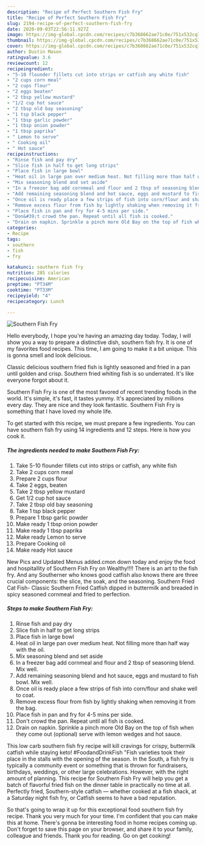 ```yaml
---
description: "Recipe of Perfect Southern Fish Fry"
title: "Recipe of Perfect Southern Fish Fry"
slug: 2194-recipe-of-perfect-southern-fish-fry
date: 2020-09-03T22:56:11.927Z
image: https://img-global.cpcdn.com/recipes/c7b368662ae71c0e/751x532cq70/southern-fish-fry-recipe-main-photo.jpg
thumbnail: https://img-global.cpcdn.com/recipes/c7b368662ae71c0e/751x532cq70/southern-fish-fry-recipe-main-photo.jpg
cover: https://img-global.cpcdn.com/recipes/c7b368662ae71c0e/751x532cq70/southern-fish-fry-recipe-main-photo.jpg
author: Dustin Mason
ratingvalue: 3.6
reviewcount: 12
recipeingredient:
- "5-10 flounder fillets cut into strips or catfish any white fish"
- "2 cups corn meal"
- "2 cups flour"
- "2 eggs beaten"
- "2 tbsp yellow mustard"
- "1/2 cup hot sauce"
- "2 tbsp old bay seasoning"
- "1 tsp black pepper"
- "1 tbsp garlic powder"
- "1 tbsp onion powder"
- "1 tbsp paprika"
- " Lemon to serve"
- " Cooking oil"
- " Hot sauce"
recipeinstructions:
- "Rinse fish and pay dry"
- "Slice fish in half to get long strips"
- "Place fish in large bowl"
- "Heat oil in large pan over medium heat. Not filling more than half way with the oil."
- "Mix seasoning blend and set aside"
- "In a freezer bag add cornmeal and flour and 2 tbsp of seasoning blend. Mix well."
- "Add remaining seasoning blend and hot sauce, eggs and mustard to fish bowl. Mix well."
- "Once oil is ready place a few strips of fish into corn/flour and shake well to coat."
- "Remove excess flour from fish by lightly shaking when removing it from the bag."
- "Place fish in pan and fry for 4-5 mins per side."
- "Don&#39;t crowd the pan. Repeat until all fish is cooked."
- "Drain on napkin. Sprinkle a pinch more Old Bay on the top of fish when they come out (optional) serve with lemon wedges and hot sauce."
categories:
- Recipe
tags:
- southern
- fish
- fry

katakunci: southern fish fry 
nutrition: 285 calories
recipecuisine: American
preptime: "PT34M"
cooktime: "PT33M"
recipeyield: "4"
recipecategory: Lunch

---
```



![Southern Fish Fry](https://img-global.cpcdn.com/recipes/c7b368662ae71c0e/751x532cq70/southern-fish-fry-recipe-main-photo.jpg)

Hello everybody, I hope you're having an amazing day today. Today, I will show you a way to prepare a distinctive dish, southern fish fry. It is one of my favorites food recipes. This time, I am going to make it a bit unique. This is gonna smell and look delicious.

Classic delicious southern fried fish is lightly seasoned and fried in a pan until golden and crisp. Southern fried whiting fish is so underrated. It&#39;s like everyone forgot about it.

Southern Fish Fry is one of the most favored of recent trending foods in the world. It's simple, it's fast, it tastes yummy. It's appreciated by millions every day. They are nice and they look fantastic. Southern Fish Fry is something that I have loved my whole life.


To get started with this recipe, we must prepare a few ingredients. You can have southern fish fry using 14 ingredients and 12 steps. Here is how you cook it.

<!--inarticleads1-->

##### The ingredients needed to make Southern Fish Fry:

1. Take 5-10 flounder fillets cut into strips or catfish, any white fish
1. Take 2 cups corn meal
1. Prepare 2 cups flour
1. Take 2 eggs, beaten
1. Take 2 tbsp yellow mustard
1. Get 1/2 cup hot sauce
1. Take 2 tbsp old bay seasoning
1. Take 1 tsp black pepper
1. Prepare 1 tbsp garlic powder
1. Make ready 1 tbsp onion powder
1. Make ready 1 tbsp paprika
1. Make ready  Lemon to serve
1. Prepare  Cooking oil
1. Make ready  Hot sauce


New Pics and Updated Menus added.cmon down today and enjoy the food and hospitallity of Southern Fish Fry on Wealthy!!!! There is an art to the fish fry. And any Southerner who knows good catfish also knows there are three crucial components: the slice, the soak, and the seasoning. Southern Fried Cat Fish- Classic Southern Fried Catfish dipped in buttermilk and breaded in spicy seasoned cornmeal and fried to perfection. 

<!--inarticleads2-->

##### Steps to make Southern Fish Fry:

1. Rinse fish and pay dry
1. Slice fish in half to get long strips
1. Place fish in large bowl
1. Heat oil in large pan over medium heat. Not filling more than half way with the oil.
1. Mix seasoning blend and set aside
1. In a freezer bag add cornmeal and flour and 2 tbsp of seasoning blend. Mix well.
1. Add remaining seasoning blend and hot sauce, eggs and mustard to fish bowl. Mix well.
1. Once oil is ready place a few strips of fish into corn/flour and shake well to coat.
1. Remove excess flour from fish by lightly shaking when removing it from the bag.
1. Place fish in pan and fry for 4-5 mins per side.
1. Don&#39;t crowd the pan. Repeat until all fish is cooked.
1. Drain on napkin. Sprinkle a pinch more Old Bay on the top of fish when they come out (optional) serve with lemon wedges and hot sauce.


This low carb southern fish fry recipe will kill cravings for crispy, buttermilk catfish while staying keto! #FoodandDrinkFish &#34;Fish varieties took their place in the stalls with the opening of the season. In the South, a fish fry is typically a community event or something that is thrown for fundraisers, birthdays, weddings, or other large celebrations. However, with the right amount of planning. This recipe for Southern Fish Fry will help you get a batch of flavorful fried fish on the dinner table in practically no time at all. Perfectly fried, Southern-style catfish — whether cooked at a fish shack, at a Saturday night fish fry, or Catfish seems to have a bad reputation. 

So that's going to wrap it up for this exceptional food southern fish fry recipe. Thank you very much for your time. I'm confident that you can make this at home. There's gonna be interesting food in home recipes coming up. Don't forget to save this page on your browser, and share it to your family, colleague and friends. Thank you for reading. Go on get cooking!

